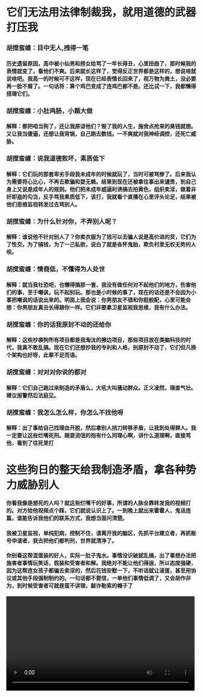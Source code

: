 # 它们无法用法律制裁我，就用道德的武器打压我

### 胡搅蛮缠：目中无人,拽得一笔

#### 历史遗留原因，高中被小仙男和捞女给骂了一年长得丑，心里扭曲了，那时候我的表情就变了，看他们不爽。后来就长这样了，觉得反正世界都是这样的，想说啥就说啥吧。我高一的时候可不这样，现在已经表情长回来了，视万物为粪土，没必要再一脸不屑了。一句话将：算个鸡巴变成了连鸡巴都不是。还比试一下，我都懒得搭理它们。

### 胡搅蛮缠：小肚鸡肠，小题大做

#### 解释：都把咱当狗了，还让我原谅他们？毁了我的人生，施舍点抢来的臭钱就想。又让我当傻逼，还想让我背锅，自己跑去数钱。一不爽就对我神经调控，还死亡威胁。

### 胡搅蛮缠：说我道德败坏，素质低下

#### 解释：它们玩的那套卑劣手段我未成年的时候就玩了，当时可被骂惨了。后来我认为需要将心比心，不再去欺骗和耍无赖。结果到现在还被拿往事出来谴责，到自己身上又说是成年人的规则。他们把未成年威逼利诱搞去拍黄色，组织卖淫，做着非奸即盗的勾当，反手骂我素质低下，该打，我就看个直播在心里评头论足，结果被他们思维监视转发过去骂别人。

### 胡搅蛮缠：为什么针对你，不弄别人呢？

#### 解释：谁说他不针对别人了？你卖衣服为了钱可以去骗人说是高价进的货，它们为了性交，为了搞钱，为了一己私欲，说白了就是各怀鬼胎，欺负村里无权无势的人呗。

### 胡搅蛮缠：情商低，不懂得为人处世

#### 解释：就当我社恐吧，也懒得搞那一套，我没有做任何对不起他们的地方，伤害他们的事，至于嘲讽，玩不起别玩。那也是小时候的事了，现在的话还是不会因为小事把嘲讽的话说出来的。明面上我会说：你男朋友不错和你挺般配，心里可能会想：你男朋友真丑长得跟你一样。它们非要拿卫星监视我思维，我有什么办法。

### 胡搅蛮缠：你的话我原封不动的还给你

#### 解释：这些抄袭狗所有项目都是我淘汰的擦边项目，那些项目放在类脑科技的时代，我真不敢乱搞。现在它们还想抄我的专利和人格，别原封不动了，它们但凡换个架构也好呀，此辈不足而语。

### 胡搅蛮缠：对对对你说的都对

#### 解释：它们自己跑过来制造的矛盾么，大吼大叫骚动群众。正义凌然，理直气壮。建议报警然后法庭见。

### 胡搅蛮缠：我怎么怎么样，你怎么不找他呀

#### 解释：出了事给自己找理由开脱，然后拿别人挡刀转移矛盾，让我到处得罪人。我一定要让这些烂嘴死刑。跟耍流氓的抱有什么同理心啊，讲什么道理啊，直接骂他，看到了往死里打

# 这些狗日的整天给我制造矛盾，拿各种势力威胁别人

#### 你看我像是想死的人吗？就这些烂嘴干的好事，所谓的人脉全靠转发我的视频打的。对方给他视频点个踩，它们就说认识上了。一到晚上就出来霍霍人，鬼话连篇，谁能告诉我他们的联系方式，我想当面问清楚。

#### 我被卫星监视，单纯犯病，控制不住，请离开我的脑区，先抓平台建立者，再抓账号申请者，我去把他们都判刑，世界就清净了。

#### 你别看这帮混蛋装的好人，实际一肚子鬼水。事情没识破就乱搞，出了事想办法把施害者事情玩笑话，假装和受害者和解。我绝对不能让他们得逞，所以态度强硬，因为这帮连女孩子都骗去卖淫的，然后花钱安慰一下，不听话就让滚蛋，甚至用协议或其他手段强制制约的。一句话都不要信，一单他们事情低调了，又会胡作非为，到时候受害者可就是蛮不讲理，敲诈勒索的帽子了

<video src="/atlas/yumingshijian/share_9f5e14686421f3367f8b84048f034fd0.mp4" style="width: 500px;margin: auto;"></video>





